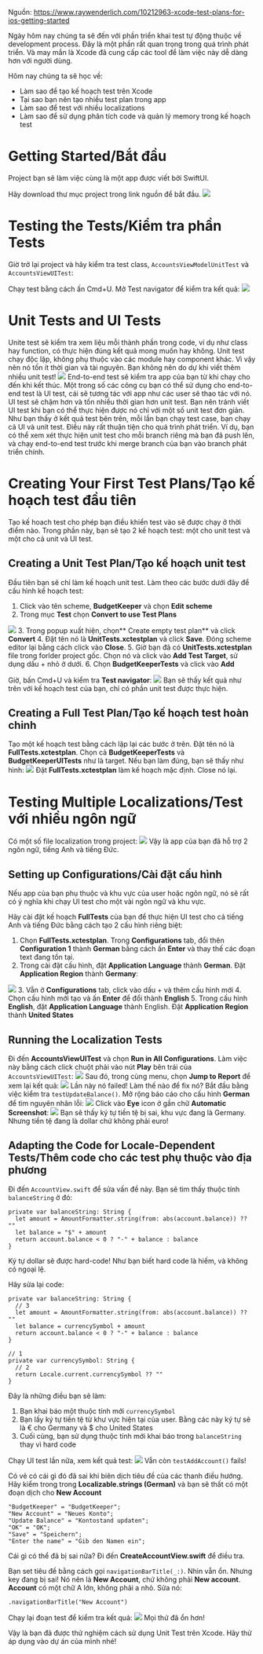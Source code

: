Nguồn: https://www.raywenderlich.com/10212963-xcode-test-plans-for-ios-getting-started

Ngày hôm nay chúng ta sẽ đến với phần triển khai test tự động thuộc về development process. Đây là một phần rất quan trọng trong quá trình phát triển. Và may mắn là Xcode đã cung cấp các tool để làm việc này dễ dàng hơn với người dùng.

Hôm nay chúng ta sẽ học về:
* Làm sao để tạo kế hoạch test trên Xcode
* Tại sao bạn nên tạo nhiều test plan trong app
* Làm sao để test với nhiều localizations
* Làm sao để sử dụng phân tích code và quản lý memory trong kế hoạch test

# Getting Started/Bắt đầu
Project bạn sẽ làm việc cùng là một app được viết bởi SwiftUI.

Hãy download thư mục project trong link nguồn để bắt đầu.
![](https://images.viblo.asia/5cb678f5-5de7-452e-92cc-893896a90843.gif)

# Testing the Tests/Kiểm tra phần Tests
Giờ trở lại project và hãy kiểm tra test class, `AccountsViewModelUnitTest` và `AccountsViewUITest`:

Chạy test bằng cách ấn Cmd+U. Mở Test navigator để kiểm tra kết quả:
![](https://images.viblo.asia/32cb5916-7a9c-4537-8342-be6d773fb3db.png)

# Unit Tests and UI Tests
Unite test sẽ kiểm tra xem liệu mỗi thành phần trong code, ví dụ như class hay function, có thực hiện đúng kết quả mong muốn hay không. Unit test chạy độc lập, không phụ thuộc vào các module hay component khác. Vì vậy nên nó tốn ít thời gian và tài nguyên. Bạn không nên do dự khi viết thêm nhiều unit test!
![](https://images.viblo.asia/db557081-1ebb-4514-8b67-4903ad1ff415.gif)
End-to-end test sẽ kiểm tra app của bạn từ khi chạy cho đến khi kết thúc. Một trong số các công cụ bạn có thể sử dụng cho end-to-end test là UI test, cái sẽ tương tác với app như các user sẽ thao tác với nó. UI test sẽ chậm hơn và tốn nhiều thời gian hơn unit test.
Bạn nên tránh viết UI test khi bạn có thể thực hiện được nó chỉ với một số unit test đơn giản.
Như bạn thấy ở kết quả test bên trên, mỗi lần bạn chạy test case, bạn chạy cả UI và unit test. Điều này rất thuận tiện cho quá trình phát triển.
Ví dụ, bạn có thể xem xét thực hiện unit test cho mỗi branch riêng mà bạn đã push lên, và chạy end-to-end test trước khi merge branch của bạn vào branch phát triển chính.

# Creating Your First Test Plans/Tạo kế hoạch test đầu tiên
Tạo kế hoach test cho phép bạn điều khiển test  vào sẽ được chạy ở thời điểm nào. Trong phần này, bạn sẽ tạo 2 kế hoạch test: một cho unit test và một cho cả unit và UI test.

## Creating a Unit Test Plan/Tạo kế hoạch unit test
Đầu tiên bạn sẽ chỉ làm kế hoạch unit test. Làm theo các bước dưới đây để cấu hình kế hoạch test:

1. Click vào tên scheme, **BudgetKeeper** và chọn **Edit scheme**
2. Trong mục **Test** chọn **Convert to use Test Plans**

![](https://images.viblo.asia/c0b544f6-e9ce-4d45-aaaa-8e29f001b659.png)
3. Trong popup xuất hiện, chọn** Create empty test plan** và click **Convert**
4. Đặt tên nó là **UnitTests.xctestplan** và click **Save**. Đóng scheme editor lại bằng cách click vào **Close**.
5. Giờ bạn đã có **UnitTests.xctestplan** file trong forlder project gốc. Chọn nó và click vào **Add Test Target**, sử dụng dấu + nhỏ ở dưới.
6. Chọn **BudgetKeeperTests** và click vào **Add**

Giờ, bấn Cmd+U và kiểm tra **Test navigator**:
![](https://images.viblo.asia/a5b9b3b4-f40d-4529-a177-3128dd6cb332.png)
Bạn sẽ thấy kết quả như trên với kế hoạch test của  bạn, chỉ có phần  unit test được thực hiện.

## Creating a Full Test Plan/Tạo kế hoạch test hoàn chỉnh
Tạo một kế hoạch test bằng cách lặp lại các bước ở trên. Đặt tên nó là **FullTests.xctestplan**. Chọn cả **BudgetKeeperTests** và **BudgetKeeperUITests** như là target. Nếu bạn làm đúng, bạn sẽ thấy như hình:
![](https://images.viblo.asia/6c6378e3-ccd5-4230-812c-56068eedcb12.png)
Đặt **FullTests.xctestplan** làm kế hoạch mặc định. Close nó lại.

# Testing Multiple Localizations/Test với nhiều ngôn ngữ
Có một số file localization trong project:
![](https://images.viblo.asia/ff3c49c3-700c-4592-96cb-7b0efb56c2b9.png)
Vậy là app của bạn đã hỗ trợ 2 ngôn ngữ, tiếng Anh và tiếng Đức.

## Setting up Configurations/Cài đặt cấu hình
Nếu app của bạn phụ thuộc và khu vực của user hoặc ngôn ngữ, nó sẽ rất có ý nghĩa khi chạy UI test cho một vài ngôn ngữ và khu vực.

Hãy cài đặt kế hoạch **FullTests** của bạn để thực hiện UI test cho cả tiếng Anh và tiếng Đức bằng cách tạo 2 cấu hình riêng biệt:
1. Chọn **FullTests.xctestplan**. Trong **Configurations** tab, đổi thên **Configuration 1** thành **German** bằng cách ấn **Enter** và thay thế các đoạn text đang tồn tại.
2. Trong cài đặt cấu hình, đặt **Application Language** thành **German**. Đặt **Application Region** thành **Germany**:

![](https://images.viblo.asia/2bf8c206-6548-4bec-a739-662113aad04d.png)
3. Vẫn ở **Configurations** tab, click vào dấu + và thêm cấu hình mới
4. Chọn cấu hình mới tạo và ấn **Enter** để đổi thành **English**
5. Trong cấu hình  **English**, đặt **Application Language** thành English. Đặt **Application Region** thành **United States**

## Running the Localization Tests
Đi đến **AccountsViewUITest** và chọn **Run in All Configurations**. Làm việc này bằng cách click chuột phải vào nút **Play** bên trái của `AccountsViewUITest`:
![](https://images.viblo.asia/6cc6b62d-aa35-4e38-adda-03bd3d8deb60.png)
Sau đó, trong cùng menu, chọn **Jump to Report** để xem lại kết quả:
![](https://images.viblo.asia/19fb645e-61de-4f27-b1cc-8fa9e546bf2d.png)
Lần này nó failed! Làm thế nào để fix nó?
Bắt đầu bằng việc kiểm tra `testUpdateBalance()`. Mở rộng báo cáo cho cấu hình **German** để tìm nguyên nhân lỗi:
![](https://images.viblo.asia/87584208-4fff-4f10-961c-d0b786417887.png)
Click vào **Eye** icon ở gần chữ **Automatic Screenshot**:
![](https://images.viblo.asia/1623cb91-6519-491d-80db-5ec5171dfde5.jpeg)
Bạn sẽ thấy ký tự tiền tệ bị sai, khu vực đang là Germany. Nhưng tiền tệ đang là dollar chứ không phải euro!

## Adapting the Code for Locale-Dependent Tests/Thêm code cho các test phụ thuộc vào địa phương
Đi đến `AccountView.swift` để sửa vấn đề này. Bạn sẽ tìm thấy thuộc tính `balanceString` ở đó:
```
private var balanceString: String {
  let amount = AmountFormatter.string(from: abs(account.balance)) ?? ""
  let balance = "$" + amount
  return account.balance < 0 ? "-" + balance : balance
}
```
Ký tự dollar sẽ được hard-code! Như bạn biết hard code là hiếm, và không có ngoại lệ.

Hãy sửa lại code:
```
private var balanceString: String {
  // 3
  let amount = AmountFormatter.string(from: abs(account.balance)) ?? ""
  let balance = currencySymbol + amount
  return account.balance < 0 ? "-" + balance : balance
}

// 1
private var currencySymbol: String {
  // 2
  return Locale.current.currencySymbol ?? ""
}
```
Đây là những điều bạn sẽ làm:
1. Bạn khai báo một thuộc tính mới `currencySymbol`
2. Bạn lấy ký tự tiền tệ từ khư vực hiện tại của user. Bằng các này ký tự sẽ là € cho Germany và $ cho United States
3. Cuối cùng, bạn sử dụng thuộc tính mới khai báo trong `balanceString` thay vì hard code

Chạy UI test lần nữa, xem kết quả test:
![](https://images.viblo.asia/d2b8d489-da23-4081-be6d-9e7dba4e1b51.png)
Vẫn còn `testAddAccount()`  fails!

Có vẻ có cái gì đó đã sai khi biên dịch tiêu đề của các thanh điều hướng. Hãy kiểm trong trong **Localizable.strings (German)** và bạn sẽ thất có một đoạn dịch cho **New Account**
```
"BudgetKeeper" = "BudgetKeeper";
"New Account" = "Neues Konto";
"Update Balance" = "Kontostand updaten";
"OK" = "OK";
"Save" = "Speichern";
"Enter the name" = "Gib den Namen ein";
```
Cái gì có thể đã bị sai nữa? Đi đến **CreateAccountView.swift** để điều tra.

Bạn set tiêu đề bằng cách gọi `navigationBarTitle(_:)`. Nhìn vẫn ổn.
Nhưng key đang bị sai! Nó nên là **New Account**, chứ không phải **New account**. **Account** có một chữ A lớn, không phải a nhỏ. Sửa nó:
```
.navigationBarTitle("New Account")
```
Chạy lại đoạn test để kiểm tra kết quả:
![](https://images.viblo.asia/2f49604d-23e4-481b-96ef-5bc7acc3a4d8.png)
Mọi thứ đã ổn hơn!

Vậy là bạn đã được thử nghiệm cách sử dụng Unit Test trên Xcode. Hãy thử áp dụng vào dự án của mình nhé!